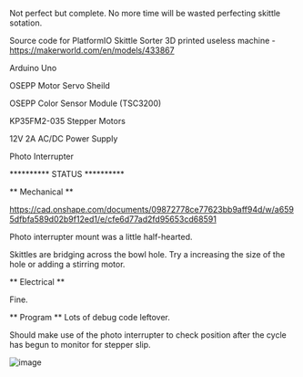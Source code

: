 Not perfect but complete. No more time will be wasted perfecting skittle sotation.

Source code for PlatformIO Skittle Sorter 3D printed useless machine - https://makerworld.com/en/models/433867

Arduino Uno

OSEPP Motor Servo Sheild

OSEPP Color Sensor Module (TSC3200)

KP35FM2-035 Stepper Motors

12V 2A AC/DC Power Supply

Photo Interrupter

********** STATUS **********

** Mechanical **

https://cad.onshape.com/documents/09872778ce77623bb9aff94d/w/a6595dfbfa589d02b9f12ed1/e/cfe6d77ad2fd95653cd68591

Photo interrupter mount was a little half-hearted.

Skittles are bridging across the bowl hole. Try a increasing the size of the hole or adding a stirring motor.

** Electrical **

Fine.

** Program **
Lots of debug code leftover.

Should make use of the photo interrupter to check position after the cycle has begun to monitor for stepper slip.


![image](https://github.com/FourBasic/Skittle-Sorter/assets/79863927/33dcb580-3cbd-4771-98bd-12c1f5939a3c)
